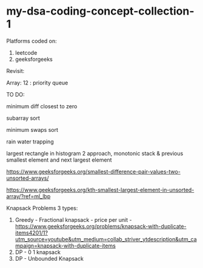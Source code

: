 # my-dsa-coding-concept-collection-1

Platforms coded on:

1. leetcode
2. geeksforgeeks


Revisit:

Array: 12 : priority queue



TO DO:

minimum diff closest to zero

subarray sort

minimum swaps sort

rain water trapping

largest rectangle in histogram 2 approach, monotonic stack & previous smallest element and next largest element
   
https://www.geeksforgeeks.org/smallest-difference-pair-values-two-unsorted-arrays/

https://www.geeksforgeeks.org/kth-smallest-largest-element-in-unsorted-array/?ref=ml_lbp


Knapsack Problems 3 types:

1. Greedy - Fractional knapsack - price per unit - https://www.geeksforgeeks.org/problems/knapsack-with-duplicate-items4201/1?utm_source=youtube&utm_medium=collab_striver_ytdescription&utm_campaign=knapsack-with-duplicate-items
2. DP - 0 1 knapsack 
3. DP - Unbounded Knapsack
   
